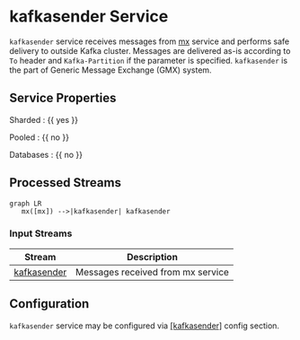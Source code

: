 # kafkasender Service

`kafkasender` service receives messages from [mx](mx.md) service
and performs safe delivery to outside Kafka cluster. Messages are
delivered as-is according to `To` header and `Kafka-Partition`
if the parameter is specified.
`kafkasender` is the part
of Generic Message Exchange (GMX) system.

## Service Properties

Sharded
: {{ yes }}

Pooled
: {{ no }}

Databases
: {{ no }}

## Processed Streams

``` mermaid
graph LR
   mx([mx]) -->|kafkasender| kafkasender
```

### Input Streams

| Stream                                             | Description                       |
| -------------------------------------------------- | --------------------------------- |
| [kafkasender](../streams-reference/kafkasender.md) | Messages received from mx service |

## Configuration

`kafkasender` service may be configured via [[kafkasender]](../config-reference/kafkasender.md)
config section.
